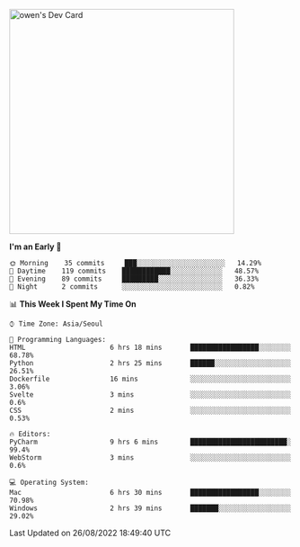 <a href="https://app.daily.dev/owen_9066"><img src="https://api.daily.dev/devcards/51e5c69f10114f2abe0ae390c27b0828.png?r=hyb" width="400" alt="owen's Dev Card"/></a>

 
 <!--START_SECTION:waka-->
**I'm an Early 🐤** 

```text
🌞 Morning    35 commits     ███░░░░░░░░░░░░░░░░░░░░░░   14.29% 
🌆 Daytime    119 commits    ████████████░░░░░░░░░░░░░   48.57% 
🌃 Evening    89 commits     █████████░░░░░░░░░░░░░░░░   36.33% 
🌙 Night      2 commits      ░░░░░░░░░░░░░░░░░░░░░░░░░   0.82%

```


📊 **This Week I Spent My Time On** 

```text
⌚︎ Time Zone: Asia/Seoul

💬 Programming Languages: 
HTML                     6 hrs 18 mins       █████████████████░░░░░░░░   68.78% 
Python                   2 hrs 25 mins       ██████░░░░░░░░░░░░░░░░░░░   26.51% 
Dockerfile               16 mins             ░░░░░░░░░░░░░░░░░░░░░░░░░   3.06% 
Svelte                   3 mins              ░░░░░░░░░░░░░░░░░░░░░░░░░   0.6% 
CSS                      2 mins              ░░░░░░░░░░░░░░░░░░░░░░░░░   0.53%

🔥 Editors: 
PyCharm                  9 hrs 6 mins        ████████████████████████░   99.4% 
WebStorm                 3 mins              ░░░░░░░░░░░░░░░░░░░░░░░░░   0.6%

💻 Operating System: 
Mac                      6 hrs 30 mins       █████████████████░░░░░░░░   70.98% 
Windows                  2 hrs 39 mins       ███████░░░░░░░░░░░░░░░░░░   29.02%

```


 Last Updated on 26/08/2022 18:49:40 UTC
<!--END_SECTION:waka-->
